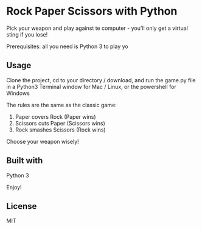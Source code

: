 # Rock Paper Scissors with Python

Pick your weapon and play against te computer - you'll only get a virtual sting if you lose!

Prerequisites: all you need is Python 3 to play yo

## Usage

Clone the project, cd to your directory / download, and run the game.py file in a Python3 Terminal window for Mac / Linux, or the powershell for Windows

The rules are the same as the classic game:

1. Paper covers Rock (Paper wins)
2. Scissors cuts Paper (Scissors wins)
3. Rock smashes Scissors (Rock wins)

Choose your weapon wisely!

## Built with 
Python 3

Enjoy!

## License 
MIT